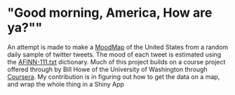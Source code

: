 # "Good morning, America, How are ya?""

An attempt is made to make a <a href="https://ehullander.shinyapps.io/MoodMap">MoodMap</a> of the United States from a random daily sample of twitter tweets.  The mood of each tweet is estimated using the <a href="https://github.com/uwescience/datasci_course_materials/blob/master/assignment1/AFINN-README.txt">AFINN-111.txt</a> dictionary.  Much of this project builds on a 
course project offered through by Bill Howe of the University of Washington through <a href="https://www.coursera.org/course/datasci">Coursera</a>.
My contribution is in figuring out how to get the data on a map, and wrap the whole thing in a Shiny App

